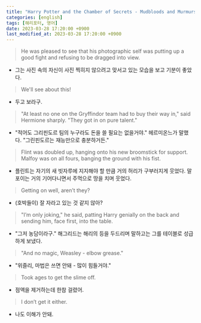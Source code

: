 ```yaml
---
title: "Harry Potter and the Chamber of Secrets - Mudbloods and Murmurs"
categories: [english]
tags: [해리포터, 영어]
date: 2023-03-28 17:20:00 +0900
last_modified_at: 2023-03-28 17:20:00 +0900
---
```

> He was pleased to see that his photographic self was putting up a good fight and refusing to be dragged into view.
- 그는 사진 속의 자신이 사진 찍히지 않으려고 맞서고 있는 모습을 보고 기분이 좋았다.

> We'll see about this!
- 두고 보라구.

> "At least no one on the Gryffindor team had to buy their way in," said Hermione sharply. "They got in on pure talent."
- "적어도 그리핀도르 팀의 누구라도 돈을 쓸 필요는 없을거야." 헤르미온느가 말했다. "그린핀도르는 재능만으로 충분하거든."

> Flint was doubled up, hanging onto his new broomstick for support. Malfoy was on all fours, banging the ground with his fist.
- 플린트는 자기의 새 빗자루에 지지해야 할 만큼 거의 허리가 구부러지게 웃었다. 말포이는 거의 기어다니면서 주먹으로 땅을 치며 웃었다.

> Getting on well, aren’t they?
- (호박들이) 잘 자라고 있는 것 같지 않아?

> "I’m only joking," he said, patting Harry genially on the back and sending him, face first, into the table.
- "그저 농담이라구." 해그리드는 해리의 등을 두드리며 말하고는 그를 테이블로 성급하게 보냈다.

> "And no magic, Weasley - elbow grease."
- "위즐리, 마법은 쓰면 안돼 - 많이 힘들거야."

> Took ages to get the slime off.
- 점액을 제거하는데 한참 걸렸어.

> I don’t get it either.
- 나도 이해가 안돼.